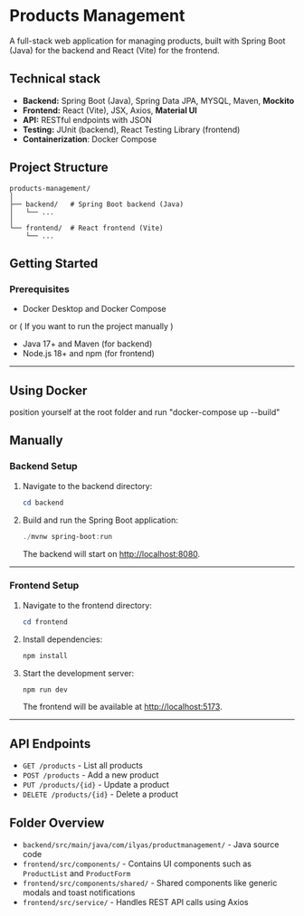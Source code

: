 # Products Management

A full-stack web application for managing products, built with Spring Boot (Java) for the backend and React (Vite) for the frontend.

## Technical stack

- **Backend:** Spring Boot (Java), Spring Data JPA, MYSQL, Maven, **Mockito**
- **Frontend:** React (Vite), JSX, Axios, **Material UI**
- **API:** RESTful endpoints with JSON
- **Testing:** JUnit (backend), React Testing Library (frontend)
- **Containerization**: Docker Compose

## Project Structure

```
products-management/
│
├── backend/   # Spring Boot backend (Java)
│   └── ...
│
└── frontend/  # React frontend (Vite)
    └── ...
```

## Getting Started

### Prerequisites

- Docker Desktop and Docker Compose

or ( If you want to run the project manually )

- Java 17+ and Maven (for backend)
- Node.js 18+ and npm (for frontend)

---

## Using Docker

position yourself at the root folder and run "docker-compose up --build"

## Manually

### Backend Setup

1. Navigate to the backend directory:

   ```powershell
   cd backend
   ```

2. Build and run the Spring Boot application:
   ```powershell
   ./mvnw spring-boot:run
   ```
   The backend will start on [http://localhost:8080](http://localhost:8080).

---

### Frontend Setup

1. Navigate to the frontend directory:

   ```powershell
   cd frontend
   ```

2. Install dependencies:

   ```powershell
   npm install
   ```

3. Start the development server:
   ```powershell
   npm run dev
   ```
   The frontend will be available at [http://localhost:5173](http://localhost:5173).

---

## API Endpoints

- `GET /products` - List all products
- `POST /products` - Add a new product
- `PUT /products/{id}` - Update a product
- `DELETE /products/{id}` - Delete a product

## Folder Overview

- `backend/src/main/java/com/ilyas/productmanagement/` - Java source code
- `frontend/src/components/` - Contains UI components such as `ProductList` and `ProductForm`
- `frontend/src/components/shared/` - Shared components like generic modals and toast notifications
- `frontend/src/service/` - Handles REST API calls using Axios

